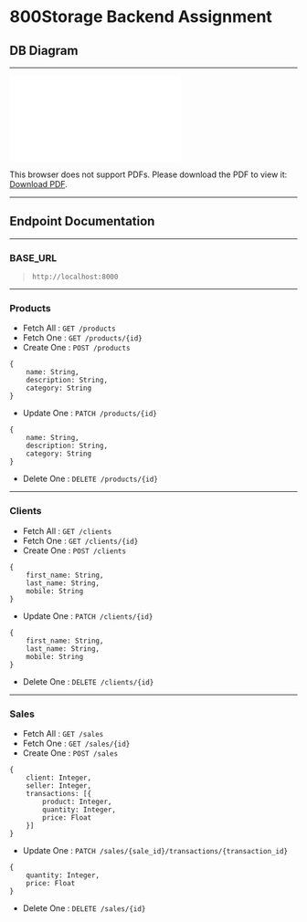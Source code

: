 # 800Storage Backend Assignment

## DB Diagram
---

<object data="DB%20Diagram.pdf" type="application/pdf" width="700px" height="700px">
    <embed src="DB%20Diagram.pdf">
        <p>This browser does not support PDFs. Please download the PDF to view it: <a href="DB%20Diagram.pdf">Download PDF</a>.</p>
    </embed>
</object>

---

## Endpoint Documentation

---

### BASE_URL
> `http://localhost:8000`

---

### Products

* Fetch All : `GET /products`
* Fetch One : `GET /products/{id}`
* Create One : `POST /products`
```
{
    name: String,
    description: String,
    category: String
}
```

* Update One : `PATCH /products/{id}`
```
{
    name: String,
    description: String,
    category: String
}
```
* Delete One : `DELETE /products/{id}`

---

### Clients

* Fetch All : `GET /clients`
* Fetch One : `GET /clients/{id}`
* Create One : `POST /clients`
```
{
    first_name: String,
    last_name: String,
    mobile: String
}
```

* Update One : `PATCH /clients/{id}`
```
{
    first_name: String,
    last_name: String,
    mobile: String
}
```
* Delete One : `DELETE /clients/{id}`

---

### Sales

* Fetch All : `GET /sales`
* Fetch One : `GET /sales/{id}`
* Create One : `POST /sales`
```
{
    client: Integer,
    seller: Integer,
    transactions: [{
        product: Integer,
        quantity: Integer,
        price: Float
    }]
}
```

* Update One : `PATCH /sales/{sale_id}/transactions/{transaction_id}`
```
{
    quantity: Integer,
    price: Float
}
```
* Delete One : `DELETE /sales/{id}`